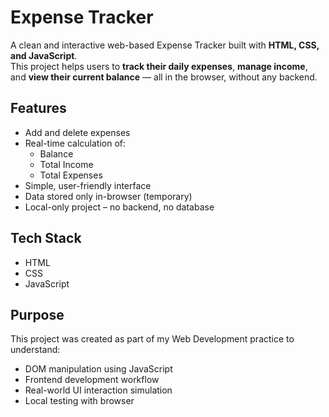 # Expense Tracker
A clean and interactive web-based Expense Tracker built with **HTML, CSS, and JavaScript**.  
This project helps users to **track their daily expenses**, **manage income**, and **view their current balance** — all in the browser, without any backend.
## Features

- Add and delete expenses
- Real-time calculation of:
  - Balance
  - Total Income
  - Total Expenses
-  Simple, user-friendly interface
-  Data stored only in-browser (temporary)
-  Local-only project – no backend, no database
 ## Tech Stack

- HTML
- CSS
- JavaScript

 ## Purpose

This project was created as part of my Web Development practice to understand:

- DOM manipulation using JavaScript
- Frontend development workflow
- Real-world UI interaction simulation
- Local testing with browser


